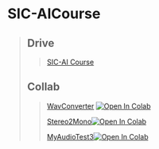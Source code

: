 # SIC-AICourse
>
>## Drive
>
>>[SIC-AI Course](https://drive.google.com/drive/u/1/folders/1hcRiOWmb0oNqOkUAbJxqo3h-_4qB2YHO)
>
>## Collab
>
>>[WavConverter](https://colab.research.google.com/drive/1kfRBcNQTI0tvIIKy3xyF5QTUHu5RGq6B?authuser=1#scrollTo=EaoPNn8D3XZ5 ) [![Open In Colab](https://colab.research.google.com/assets/colab-badge.svg)](https://colab.research.google.com/drive/1kfRBcNQTI0tvIIKy3xyF5QTUHu5RGq6B?authuser=1#scrollTo=EaoPNn8D3XZ5)
>>
>>[Stereo2Mono](https://colab.research.google.com/drive/1wzLmWJ83NB54rf87EaKnjVRdcQMtlc1J?authuser=1#scrollTo=ZyYArZV3iCMt)[![Open In Colab](https://colab.research.google.com/assets/colab-badge.svg)](https://colab.research.google.com/drive/1wzLmWJ83NB54rf87EaKnjVRdcQMtlc1J?authuser=1#scrollTo=ZyYArZV3iCMt)
>>
>>[MyAudioTest3](https://colab.research.google.com/drive/1cyJL7Dp5Ufbh1DxyGKqfme7y_uP5X53j)[![Open In Colab](https://colab.research.google.com/assets/colab-badge.svg)](https://colab.research.google.com/drive/1cyJL7Dp5Ufbh1DxyGKqfme7y_uP5X53j)
